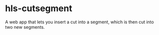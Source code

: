 # hls-cutsegment
A web app that lets you insert a cut into a segment, which is then cut into two new segments.
